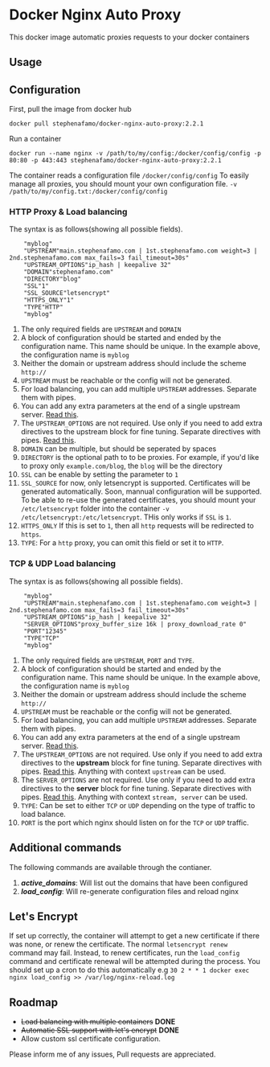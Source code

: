 # **Docker Nginx Auto Proxy**
This docker image automatic proxies requests to your docker containers

## Usage

## Configuration

First, pull the image from docker hub

    docker pull stephenafamo/docker-nginx-auto-proxy:2.2.1

Run a container

    docker run --name nginx -v /path/to/my/config:/docker/config/config -p 80:80 -p 443:443 stephenafamo/docker-nginx-auto-proxy:2.2.1

The container reads a configuration file `/docker/config/config`
To easily manage all proxies, you should mount your own configuration file.
`-v /path/to/my/config.txt:/docker/config/config`

### HTTP Proxy & Load balancing

The syntax is as follows(showing all possible fields).

        "myblog"
        "UPSTREAM"main.stephenafamo.com | 1st.stephenafamo.com weight=3 | 2nd.stephenafamo.com max_fails=3 fail_timeout=30s"
        "UPSTREAM_OPTIONS"ip_hash | keepalive 32"
        "DOMAIN"stephenafamo.com"
        "DIRECTORY"blog"
        "SSL"1"
        "SSL_SOURCE"letsencrypt"
        "HTTPS_ONLY"1"
        "TYPE"HTTP"
        "myblog"


1. The only required fields are `UPSTREAM` and `DOMAIN`
1. A block of configuration should be started and ended by the configuration name. This name should be unique. In the example above, the configuration name is `myblog`
2. Neither the domain or upstream address should include the scheme `http://`
3. `UPSTREAM` must be reachable or the config will not be generated.
4. For load balancing, you can add multiple `UPSTREAM` addresses. Separate them with pipes.
5. You can add any extra parameters at the end of a single upstream server. [Read this](http://nginx.org/en/docs/http/ngx_http_upstream_module.html#server).
6. The `UPSTREAM_OPTIONS` are not required. Use only if you need to add extra directives to the upstream block for fine tuning. Separate directives with pipes. [Read this](http://nginx.org/en/docs/http/ngx_http_upstream_module.html).
7. `DOMAIN` can be multiple, but should be seperated by spaces
8. `DIRECTORY` is the optional path to to be proxies. For example, if you'd like to proxy only `example.com/blog`, the `blog` will be the directory
9. `SSL` can be enable by setting the parameter to `1`
10. `SSL_SOURCE` for now, only letsencrypt is supported. Certificates will be generated automatically. Soon, mannual configuration will be supported. To be able to re-use the generated certificates, you should mount your `/etc/letsencrypt` folder into the container `-v /etc/letsencrypt:/etc/letsencrypt`. THis only works if `SSL` is `1`.
11. `HTTPS_ONLY` If this is set to `1`, then all `http` requests will be redirected to `https`.
12. `TYPE`: For a `http` proxy, you can omit this field or set it to `HTTP`.

### TCP & UDP Load balancing

The syntax is as follows(showing all possible fields).

        "myblog"
        "UPSTREAM"main.stephenafamo.com | 1st.stephenafamo.com weight=3 | 2nd.stephenafamo.com max_fails=3 fail_timeout=30s"
        "UPSTREAM_OPTIONS"ip_hash | keepalive 32"
        "SERVER_OPTIONS"proxy_buffer_size 16k | proxy_download_rate 0"
        "PORT"12345"
        "TYPE"TCP"
        "myblog"


1. The only required fields are `UPSTREAM`, `PORT` and `TYPE`.
1. A block of configuration should be started and ended by the configuration name. This name should be unique. In the example above, the configuration name is `myblog`
2. Neither the domain or upstream address should include the scheme `http://`
3. `UPSTREAM` must be reachable or the config will not be generated.
4. For load balancing, you can add multiple `UPSTREAM` addresses. Separate them with pipes.
5. You can add any extra parameters at the end of a single upstream server. [Read this](http://nginx.org/en/docs/http/ngx_http_upstream_module.html#server).
6. The `UPSTREAM_OPTIONS` are not required. Use only if you need to add extra directives to the **upstream** block for fine tuning. Separate directives with pipes. [Read this](http://nginx.org/en/docs/http/ngx_http_upstream_module.html). Anything with context `upstream` can be used.
7. The `SERVER_OPTIONS` are not required. Use only if you need to add extra directives to the **server** block for fine tuning. Separate directives with pipes. [Read this](http://nginx.org/en/docs/stream/ngx_stream_proxy_module.html). Anything with context `stream, server` can be used.
8. `TYPE`: Can be set to either `TCP` or `UDP` depending on the type of traffic to load balance.
9. `PORT` is the port which nginx should listen on for the `TCP` or `UDP` traffic.

## Additional commands 

The following commands are available through the contianer.

1. **_active_domains_**: Will list out the domains that have been configured
3. **_load_config_**: Will re-generate configuration files and reload nginx

## Let's Encrypt

If set up correctly, the container will attempt to get a new certificate if there was none, or renew the certificate.
The normal `letsencrypt renew` command may fail. Instead, to renew certificates, run the `load_config` command and certificate renewal will be attempted during the process. 
You should set up a cron to do this automatically e.g `30 2 * * 1 docker exec nginx load_config >> /var/log/nginx-reload.log`

## Roadmap

* ~~Load balancing with multiple containers~~ **DONE**
* ~~Automatic SSL support with let's encrypt~~ **DONE**
* Allow custom ssl certificate configuration.

Please inform me of any issues, Pull requests are appreciated.
